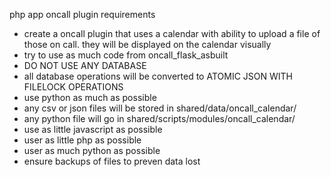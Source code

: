 php app oncall plugin requirements

- create a oncall plugin that uses a calendar with ability to upload a file of those on call. they will be displayed on the calendar visually
- try to use as much code from oncall_flask_asbuilt
- DO NOT USE ANY DATABASE
- all database operations will be converted to ATOMIC JSON WITH FILELOCK OPERATIONS
- use python as much as possible
- any csv or json files will be stored in shared/data/oncall_calendar/
- any python file will go in shared/scripts/modules/oncall_calendar/
- use as little javascript as possible 
- user as little php as possible 
- user as much python as possible
- ensure backups of files to preven data lost
